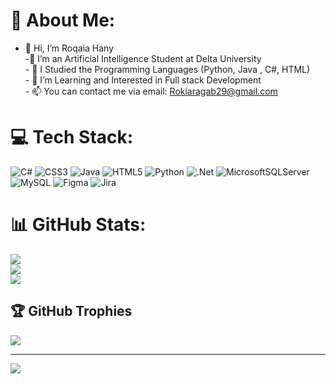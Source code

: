 # 💫 About Me:
- 🌱 Hi, I’m Roqaia Hany<br>-🌱  I’m an Artificial Intelligence Student  at Delta University<br>- 🌱  I Studied the Programming Languages (Python, Java , C#, HTML)<br>- 🌱 I’m Learning and Interested in Full stack Development<br>- 📫 You can contact me via email: Rokiaragab29@gmail.com


# 💻 Tech Stack:
![C#](https://img.shields.io/badge/c%23-%23239120.svg?style=flat&logo=csharp&logoColor=white) ![CSS3](https://img.shields.io/badge/css3-%231572B6.svg?style=flat&logo=css3&logoColor=white) ![Java](https://img.shields.io/badge/java-%23ED8B00.svg?style=flat&logo=openjdk&logoColor=white) ![HTML5](https://img.shields.io/badge/html5-%23E34F26.svg?style=flat&logo=html5&logoColor=white) ![Python](https://img.shields.io/badge/python-3670A0?style=flat&logo=python&logoColor=ffdd54) ![.Net](https://img.shields.io/badge/.NET-5C2D91?style=flat&logo=.net&logoColor=white) ![MicrosoftSQLServer](https://img.shields.io/badge/Microsoft%20SQL%20Server-CC2927?style=flat&logo=microsoft%20sql%20server&logoColor=white) ![MySQL](https://img.shields.io/badge/mysql-4479A1.svg?style=flat&logo=mysql&logoColor=white) ![Figma](https://img.shields.io/badge/figma-%23F24E1E.svg?style=flat&logo=figma&logoColor=white) ![Jira](https://img.shields.io/badge/jira-%230A0FFF.svg?style=flat&logo=jira&logoColor=white)
# 📊 GitHub Stats:
![](https://github-readme-stats.vercel.app/api?username=Roqaia20005&theme=dark&hide_border=false&include_all_commits=false&count_private=false)<br/>
![](https://github-readme-streak-stats.herokuapp.com/?user=Roqaia20005&theme=dark&hide_border=false)<br/>
![](https://github-readme-stats.vercel.app/api/top-langs/?username=Roqaia20005&theme=dark&hide_border=false&include_all_commits=false&count_private=false&layout=compact)

## 🏆 GitHub Trophies
![](https://github-profile-trophy.vercel.app/?username=Roqaia20005&theme=radical&no-frame=false&no-bg=true&margin-w=4)

---
[![](https://visitcount.itsvg.in/api?id=Roqaia20005&icon=0&color=0)](https://visitcount.itsvg.in)

<!-- Proudly created with GPRM ( https://gprm.itsvg.in ) -->
